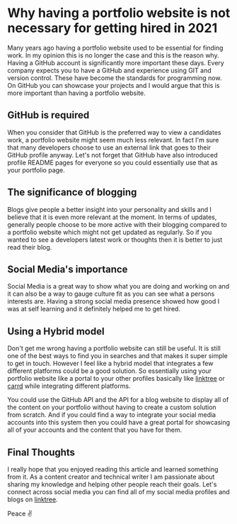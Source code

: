 # Why having a portfolio website is not necessary for getting hired in 2021

Many years ago having a portfolio website used to be essential for finding work. In my opinion this is no longer the case and this is the reason why. Having a GitHub account is significantly more important these days. Every company expects you to have a GitHub and experience using GIT and version control. These have become the standards for programming now. On GitHub you can showcase your projects and I would argue that this is more important than having a portfolio website.

## GitHub is required

When you consider that GitHub is the preferred way to view a candidates work, a portfolio website might seem much less relevant. In fact I'm sure that many developers choose to use an external link that goes to their GitHub profile anyway. Let's not forget that GitHub have also introduced profile README pages for everyone so you could essentially use that as your portfolio page.

## The significance of blogging

Blogs give people a better insight into your personality and skills and I believe that it is even more relevant at the moment. In terms of updates, generally people choose to be more active with their blogging compared to a portfolio website which might not get updated as regularly. So if you wanted to see a developers latest work or thoughts then it is better to just read their blog.

## Social Media's importance

Social Media is a great way to show what you are doing and working on and it can also be a way to gauge culture fit as you can see what a persons interests are. Having a strong social media presence showed how good I was at self learning and it definitely helped me to get hired.

## Using a Hybrid model

Don't get me wrong having a portfolio website can still be useful. It is still one of the best ways to find you in searches and that makes it super simple to get in touch. However I feel like a hybrid model that integrates a few different platforms could be a good solution. So essentially using your portfolio website like a portal to your other profiles basically like [linktree](https://linktr.ee/) or [carrd](https://carrd.co/) while integrating different platforms.

You could use the GitHub API and the API for a blog website to display all of the content on your portfolio without having to create a custom solution from scratch. And if you could find a way to integrate your social media accounts into this system then you could have a great portal for showcasing all of your accounts and the content that you have for them.

## Final Thoughts

I really hope that you enjoyed reading this article and learned something from it. As a content creator and technical writer I am passionate about sharing my knowledge and helping other people reach their goals. Let's connect across social media you can find all of my social media profiles and blogs on [linktree](https://linktr.ee/andrewbaisden).

Peace ✌️
